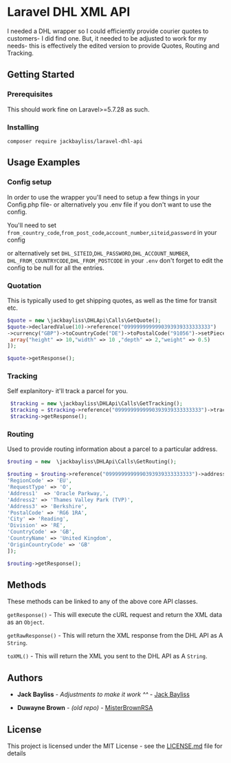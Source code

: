 # Laravel DHL XML API

I needed a DHL wrapper so I could efficiently provide courier quotes to customers- I did find one. But, it needed to be adjusted to work for my needs- this is effectively the edited version to provide Quotes, Routing and Tracking.

## Getting Started

### Prerequisites

This should work fine on Laravel>=5.7.28 as such.

### Installing

`composer require jackbayliss/laravel-dhl-api`


## Usage Examples

### Config setup 

In order to use the wrapper you'll need to setup a few things in your Config.php file- or alternatively you .env file if you don't want to use the config.

You'll need to set `from_country_code`,`from_post_code`,`account_number`,`siteid`,`password` in your config 

or alternatively set  `DHL_SITEID`,`DHL_PASSWORD`,`DHL_ACCOUNT_NUMBER`, `DHL_FROM_COUNTRYCODE`,`DHL_FROM_POSTCODE` in your `.env` don't forget to edit the config to be null for all the entries.


### Quotation

This is typically used to get shipping quotes, as well as the time for transit etc.

```php
$quote = new \jackbayliss\DHLApi\Calls\GetQuote();
$quote->declaredValue(10)->reference("0999999999990393939333333333")
->currency("GBP")->toCountryCode("DE")->toPostalCode("91056")->setPieces([
 array("height" => 10,"width" => 10 ,"depth" => 2,"weight" => 0.5)
]);

$quote->getResponse();

```

### Tracking

Self explanitory- it'll track a parcel for you.

```php
 $tracking = new \jackbayliss\DHLApi\Calls\GetTracking();
 $tracking = $tracking->reference("0999999999990393939333333333")->trackingNumber("8564385550");
 $tracking->getResponse();
```

### Routing

Used to provide routing information about a parcel to a particular address.

```php
$routing = new  \jackbayliss\DHLApi\Calls\GetRouting();

$routing = $routing->reference("0999999999990393939333333333")->address([
'RegionCode' => 'EU', 
'RequestType' => 'O', 
'Address1'  => 'Oracle Parkway,',
'Address2' => 'Thames Valley Park (TVP)', 
'Address3' => 'Berkshire', 
'PostalCode' => 'RG6 1RA',
'City' => 'Reading',
'Division' => 'RE',
'CountryCode' => 'GB',
'CountryName' => 'United Kingdom', 
'OriginCountryCode' => 'GB'
]);

$routing->getResponse();

```

## Methods 

These methods can be linked to any of the above core API classes.

`getResponse()` - This will execute the cURL request and return the XML data as an `Object`.

`getRawResponse()` - This will return the XML response from the DHL API as A `String`.

`toXML()` - This will return the XML you sent to the DHL API as A `String`.




## Authors
* **Jack Bayliss** - *Adjustments to make it work ^^* - [Jack Bayliss](https://github.com/jackbayliss)

* **Duwayne Brown** - *(old repo)* - [MisterBrownRSA](https://github.com/MisterBrownRSA)

## License

This project is licensed under the MIT License - see the [LICENSE.md](LICENSE.md) file for details
